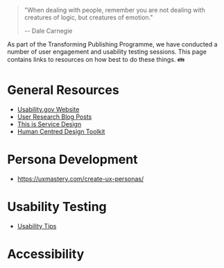 >"When dealing with people, remember you are not dealing with creatures of logic, but creatures of emotion."
>
>-- Dale Carnegie

As part of the Transforming Publishing Programme, we have conducted a number of user engagement and usability testing sessions. This page contains links to resources on how best to do these things. :family:

# General Resources
- [Usability.gov Website](https://www.usability.gov/how-to-and-tools/index.html)
- [User Research Blog Posts](https://userresearch.blog.gov.uk/)
- [This is Service Design](https://www.thisisservicedesigndoing.com/)
- [Human Centred Design Toolkit](https://www.ideo.com/post/design-kit)

# Persona Development
- https://uxmastery.com/create-ux-personas/

# Usability Testing
- [Usability Tips](https://measuringu.com/20-usability-tips/)

# Accessibility 

